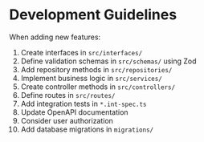 # Development Guidelines

When adding new features:

1. Create interfaces in `src/interfaces/`
2. Define validation schemas in `src/schemas/` using Zod
3. Add repository methods in `src/repositories/`
4. Implement business logic in `src/services/`
5. Create controller methods in `src/controllers/`
6. Define routes in `src/routes/`
7. Add integration tests in `*.int-spec.ts`
8. Update OpenAPI documentation
9. Consider user authorization
10. Add database migrations in `migrations/`
